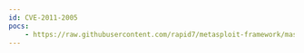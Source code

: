 ```yaml
---
id: CVE-2011-2005
pocs:
    - https://raw.githubusercontent.com/rapid7/metasploit-framework/master/modules/exploits/windows/local/ms11_080_afdjoinleaf.rb
---
```

